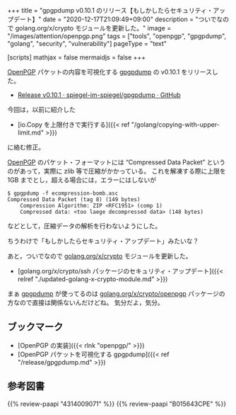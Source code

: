 +++
title = "gpgpdump v0.10.1 のリリース【もしかしたらセキュリティ・アップデート】"
date =  "2020-12-17T21:09:49+09:00"
description = "ついでなので golang.org/x/crypto モジュールを更新した。"
image = "/images/attention/openpgp.png"
tags = ["tools", "openpgp", "gpgpdump", "golang", "security", "vulnerability"]
pageType = "text"

[scripts]
  mathjax = false
  mermaidjs = false
+++

[OpenPGP] パケットの内容を可視化する [gpgpdump] の v0.10.1 をリリースした。

- [Release v0.10.1 · spiegel-im-spiegel/gpgpdump · GitHub](https://github.com/spiegel-im-spiegel/gpgpdump/releases/tag/v0.10.1)

今回は，以前に紹介した

- [io.Copy を上限付きで実行する]({{< ref "/golang/copying-with-upper-limit.md" >}})

に絡む修正。

[OpenPGP] のパケット・フォーマットには “Compressed Data Packet” というのがあって，実際に zlib 等で圧縮がかかっている。
これを解凍する際に上限を 1GB までとし，超える場合には，エラーにはしないが

```text {hl_lines=[4]}
$ gpgpdump -f ecompression-bomb.asc 
Compressed Data Packet (tag 8) (149 bytes)
    Compression Algorithm: ZIP <RFC1951> (comp 1)
    Compressed data: <too laege decompressed data> (148 bytes)
```

などとして，圧縮データの解析を行わないようにした。

ちうわけで「もしかしたらセキュリティ・アップデート」みたいな？

あと，ついでなので [golang.org/x/crypto][crypto] モジュールを更新した。

- [golang.org/x/crypto/ssh パッケージのセキュリティ・アップデート]({{< relref "./updated-golang-x-crypto-module.md" >}})

まぁ [gpgpdump] が使ってるのは [golang.org/x/crypto/openpgp](https://pkg.go.dev/golang.org/x/crypto/openpgp "openpgp · pkg.go.dev") パッケージの方なので直接は関係ないんだけどね。
気分だよ，気分。

## ブックマーク

- [OpenPGP の実装]({{< rlnk "openpgp/" >}})
- [OpenPGP パケットを可視化する gpgpdump]({{< ref "/release/gpgpdump.md" >}})

[gpgpdump]: https://github.com/spiegel-im-spiegel/gpgpdump "spiegel-im-spiegel/gpgpdump: OpenPGP packet visualizer"
[OpenPGP]: http://openpgp.org/
[GnuPG]: https://gnupg.org/ "The GNU Privacy Guard"
[RFC 4880]: https://tools.ietf.org/html/rfc4880
[RFC 4880bis]: https://datatracker.ietf.org/doc/draft-ietf-openpgp-rfc4880bis/
[Go]: https://go.dev/
[crypto]: https://pkg.go.dev/golang.org/x/crypto "crypto · pkg.go.dev"

## 参考図書

{{% review-paapi "4314009071" %}} <!-- 暗号化 プライバシーを救った反乱者たち -->
{{% review-paapi "B015643CPE" %}} <!-- 暗号技術入門 第3版 -->
